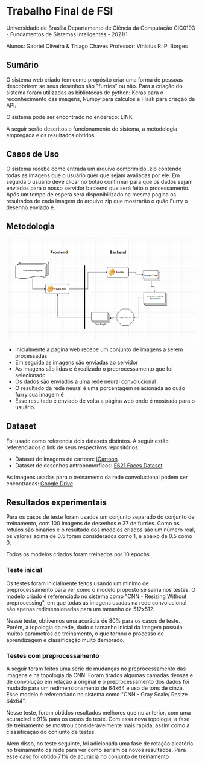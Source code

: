 # Trabalho Final de FSI

Universidade de Brasília
Departamento de Ciência da Computação
CIC0193 - Fundamentos de Sistemas Inteligentes - 2021/1

Alunos: Gabriel Oliveira & Thiago Chaves
Professor: Vinícius R. P. Borges

## Sumário

O sistema web criado tem como propósito criar uma forma de pessoas descobrirem se seus desenhos são "furries" ou não.
Para a criação do sistema foram utilizadas as bibliotecas de python: Keras para o reconhecimento das imagens, Numpy para calculos e Flask para criação da API. 

O sistema pode ser encontrado no endereço: LINK

A seguir serão descritos o funcionamento do sistema, a metodologia empregada e os resultados obtidos.

## Casos de Uso

O sistema recebe como entrada um arquivo comprimido .zip contendo todas as imagens que o usuário quer que sejam avaliadas por ele. Em seguida o usuário deve clicar no botão confirmar para que os dados sejam enviados para o nosso servidor backend que será feito o processamento. Após um tempo de espera será disponibilizado na mesma pagina os resultados de cada imagem do arquivo zip que mostrarão o quão Furry o desenho enviado é.

## Metodologia

![Fluxograma](./readme/fsi.png)

- Inicialmente a pagina web recebe um conjunto de imagens a serem processadas
- Em seguida as imagens são enviadas ao servidor
- As imagens são lidas e é realizado o preprocessamento que foi selecionado
- Os dados são enviados a uma rede neural convolucional
- O resultado da rede neural é uma porcentagem relacionada ao quão furry sua imagem é
- Esse resultado é enviado de volta a página web onde é mostrada para o usuário.

## Dataset 

Foi usado como referencia dois datasets distintos. A seguir estão referenciados o link de seus respectivos repositórios:

- Dataset de imagens de cartoon: [iCartoon](https://github.com/luxiangju-PersonAI/iCartoonFace) 
- Dataset de desenhos antropomorficos: [E621 Faces Dataset](https://github.com/arfafax/E621-Face-Dataset).

As imagens usadas para o treinamento da rede convolucional podem ser encontradas:  [Google Drive](https://goggle) 
## Resultados experimentais

Para os casos de teste foram usados um conjunto separado do conjunto de treinamento, com 100 imagens de desenhos e 37 de furries. Como os rotulos são binários e o resultado dos modelos criados são um número real, os valores acima de 0.5 foram considerados como 1, e abaixo de 0.5 como 0.

Todos os modelos criados foram treinados por 10 epochs. 

### Teste inicial

Os testes foram inicialmente feitos usando um minimo de preprocessamento para ver como o modelo proposto se sairia nos testes. O modelo criado é referenciado no sistema como "CNN - Resizing Without preprocessing", em que todas as imagens usadas na rede convolucional são apenas redimensionadas para um tamanho de 512x512. 

Nesse teste, obtivemos uma acurácia de 80% para os casos de teste. Porém, a topologia da rede, dado o tamanho inicial da imagem possuia muitos parametros de treinamento, o que tornou o processo de aprendizagem e classificação muito demorado. 

### Testes com preprocessamento

A seguir foram feitos uma série de mudanças no preprocessamento das imagens e na topologia da CNN. Foram tirados algumas camadas densas e de convolução em relação a original e o preprocessamento dos dados foi mudado para um redimensionamento de 64x64 e uso de tons de cinza. Esse modelo é referenciado no sistema como "CNN - Gray Scale/ Resize 64x64".

Nesse teste, foram obtidos resultados melhores que no anterior, com uma acuraciad e 91% para os casos de teste. Com essa nova topologia, a fase de treinamento se mostrou consideravelmente mais rapida, assim como a classificação do conjunto de testes.

Além disso, no teste seguinte, foi adicionada uma fase de rotação aleatória no treinamento da rede para ver como seriam os novos resultados. Para esse caso foi obtido 71% de acurácia no conjunto de treinamento
